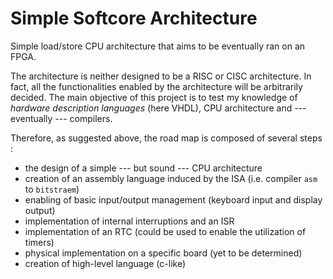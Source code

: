 # Simple Softcore Architecture

Simple load/store CPU architecture that aims to be eventually ran on an FPGA.

The architecture is neither designed to be a RISC or CISC architecture. In fact, all the functionalities enabled by the architecture will be arbitrarily decided.
The main objective of  this project is to test my knowledge of *hardware description languages* (here VHDL), CPU architecture and --- eventually --- compilers.

Therefore, as suggested above, the road map is composed of several steps :
 - the design of a simple --- but sound --- CPU architecture
 - creation of an assembly language induced by the ISA (i.e. compiler `asm` to `bitstraem`)
 - enabling of basic input/output management (keyboard input and display output)
 - implementation of internal interruptions and an ISR
 - implementation of an RTC (could be used to enable the utilization of timers)
 - physical implementation on a specific board (yet to be determined)
 - creation of high-level language (c-like)
